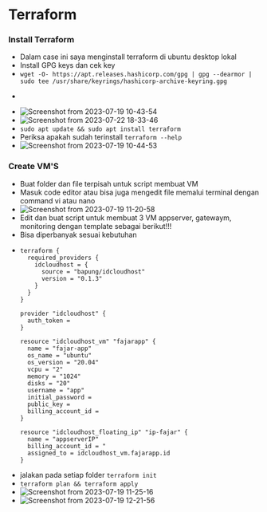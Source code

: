 # Terraform
### Install Terraform
- Dalam case ini saya menginstall terraform di ubuntu desktop lokal
- Install GPG keys dan cek key
- ```wget -O- https://apt.releases.hashicorp.com/gpg | gpg --dearmor | sudo tee /usr/share/keyrings/hashicorp-archive-keyring.gpg```
- ```echo "deb [signed-by=/usr/share/keyrings/hashicorp-archive-keyring.gpg] https://apt.releases.hashicorp.com $(lsb_release -cs) main" | sudo tee /etc/apt/sources.list.d/hashicorp.list
- ![Screenshot from 2023-07-19 10-43-54](https://github.com/galantixa/devops17-dumbways-galantixa/assets/92994294/f3929b1e-92bf-4d0e-8aa7-b2af0f21044e)
- ![Screenshot from 2023-07-22 18-33-46](https://github.com/galantixa/devops17-dumbways-galantixa/assets/92994294/ebfe77cc-8575-412a-bfbe-5e1c1d7b738f)
- ```sudo apt update && sudo apt install terraform```
- Periksa apakah sudah terinstall ```terraform --help```
- ![Screenshot from 2023-07-19 10-44-53](https://github.com/galantixa/devops17-dumbways-galantixa/assets/92994294/697673d3-f9a6-4fa6-bb04-248d1e00869c)

### Create VM'S
- Buat folder dan file terpisah untuk script membuat VM 
- Masuk code editor atau bisa juga mengedit file memalui terminal dengan command vi atau nano
- ![Screenshot from 2023-07-19 11-20-58](https://github.com/galantixa/devops17-dumbways-galantixa/assets/92994294/0ab9a3d3-cbf4-40b3-926a-3cdbbbdf4c46)
- Edit dan buat script untuk membuat 3 VM appserver, gatewaym, monitoring dengan template sebagai berikut!!!
- Bisa diperbanyak sesuai kebutuhan
- ```
  terraform {
    required_providers {
      idcloudhost = {
        source = "bapung/idcloudhost"
        version = "0.1.3"
      }
    }
  }
  
  provider "idcloudhost" {
    auth_token = 
  }
  
  resource "idcloudhost_vm" "fajarapp" {
    name = "fajar-app"
    os_name = "ubuntu"
    os_version = "20.04"
    vcpu = "2"
    memory = "1024"
    disks = "20"
    username = "app"
    initial_password = 
    public_key = 
    billing_account_id = 
  }
  
  resource "idcloudhost_floating_ip" "ip-fajar" {
    name = "appserverIP"
    billing_account_id = "
    assigned_to = idcloudhost_vm.fajarapp.id
  }
  ```
- jalakan pada setiap folder ```terraform init```
- ```terraform plan && terraform apply```
- ![Screenshot from 2023-07-19 11-25-16](https://github.com/galantixa/devops17-dumbways-galantixa/assets/92994294/d8375db2-fb66-4347-92ad-afad29fe5af9)
- ![Screenshot from 2023-07-19 12-21-56](https://github.com/galantixa/devops17-dumbways-galantixa/assets/92994294/3925bab5-3bde-48a5-b0a2-d4f4a6025789)
